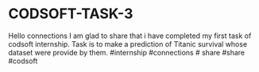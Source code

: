 # CODSOFT-TASK-3
Hello connections
I am glad to share that i have completed my first task of codsoft internship. Task is to make a prediction of Titanic survival whose dataset were provide by them.
#internship #connections # share #share #codsoft
